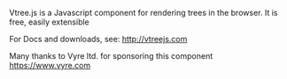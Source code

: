 

Vtree.js is a Javascript component for rendering trees in the browser.
It is free, easily extensible

For Docs and downloads, see:
http://vtreejs.com

Many thanks to Vyre ltd. for sponsoring this component
https://www.vyre.com